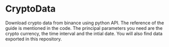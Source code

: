 # CryptoData
Download crypto data from binance using python API. The reference of the guide is mentioned in the code. The principal parameters you need are the crypto currency, the time interval and the intial date. You will also find data exported in this repository.

